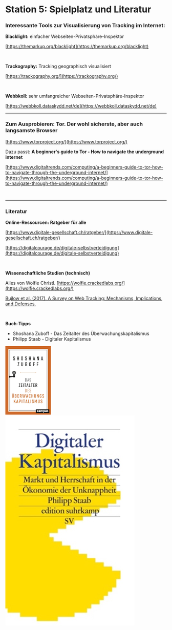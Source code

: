# **Station 5: Spielplatz und Literatur**

### Interessante Tools zur Visualisierung von Tracking im Internet:

**Blacklight:** einfacher Webseiten-Privatsphäre-Inspektor

[https://themarkup.org/blacklight](https://themarkup.org/blacklight)

<br>

**Trackography:** Tracking geographisch visualisiert

[https://trackography.org/](https://trackography.org/)

<br>

**Webbkoll:** sehr umfangreicher Webseiten-Privatsphäre-Inspektor

[https://webbkoll.dataskydd.net/de](https://webbkoll.dataskydd.net/de)
<br>

---

### Zum Ausprobieren: Tor. Der wohl sicherste, aber auch langsamste Browser

[https://www.torproject.org/](https://www.torproject.org/)

Dazu passt: **A beginner's guide to Tor - How to navigate the underground internet**

[https://www.digitaltrends.com/computing/a-beginners-guide-to-tor-how-to-navigate-through-the-underground-internet/](https://www.digitaltrends.com/computing/a-beginners-guide-to-tor-how-to-navigate-through-the-underground-internet/)

<br>

---

### Literatur

**Online-Ressourcen: Ratgeber für alle**

[https://www.digitale-gesellschaft.ch/ratgeber/](https://www.digitale-gesellschaft.ch/ratgeber/)

[https://digitalcourage.de/digitale-selbstverteidigung](https://digitalcourage.de/digitale-selbstverteidigung)

<br>

**Wissenschaftliche Studien (technisch)**

Alles von Wolfie Christl. [https://wolfie.crackedlabs.org/](https://wolfie.crackedlabs.org/)

[Bujlow et al. (2017). A Survey on Web Tracking: Mechanisms, Implications, and Defenses.](https://upcommons.upc.edu/bitstream/handle/2117/108437/web_tracking_survey-postprint.pdf)

<br>

**Buch-Tipps**

- Shoshana Zuboff - Das Zeitalter des Überwachungskapitalismus
- Philipp Staab - Digitaler Kapitalismus

![](stationenmedia/buch1.png)
![](stationenmedia/buch2.jpg)